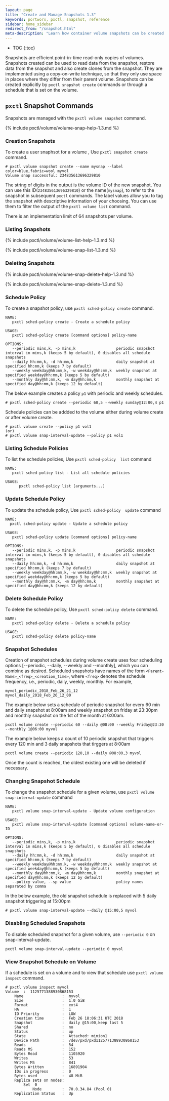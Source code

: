 ```yaml
---
layout: page
title: "Create and Manage Snapshots 1.3"
keywords: portworx, pxctl, snapshot, reference
sidebar: home_sidebar
redirect_from: "/snapshot.html"
meta-description: "Learn how container volume snapshots can be created explicitly by pxctl snapshot create commands or through a schedule that is set on the volume. Try today!"
---
```


* TOC
{:toc}

Snapshots are efficient point-in-time read-only copies of volumes.
Snapshots created can be used to read data from the snapshot, restore data from the snapshot and also create clones from the snapshot.
They are implemented using a copy-on-write technique, so that they only use space in places where they differ from their parent volume.
Snapshots can be created explicitly by `pxctl snapshot create` commands or through a schedule that is set on the volume.

## `pxctl` Snapshot Commands

Snapshots are managed with the `pxctl volume snapshot` command.

{% include pxctl/volume/volume-snap-help-1.3.md %}

### Creation Snapshots

To create a user snaphsot for a volume , Use `pxctl snapshot create` command.
```
# pxctl volume snapshot create --name mysnap --label color=blue,fabric=wool myvol
Volume snap successful: 234835613696329810
```

The string of digits in the output is the volume ID of the new snapshot.  You can use this ID(`234835613696329810`) or the name(`mysnap`), to refer
to the snapshot in subsequent `pxctl` commands.  The label values allow you to tag the snapshot with descriptive information of your choosing.
You can use them to filter the output of the `pxctl volume list` command.

There is an implementation limit of 64 snapshots per volume.

### Listing Snapshots

{% include pxctl/volume/volume-list-help-1.3.md %}

{% include pxctl/volume/volume-snap-list-1.3.md %}

### Deleting Snapshots

{% include pxctl/volume/volume-snap-delete-help-1.3.md %}

{% include pxctl/volume/volume-snap-delete-1.3.md %}


### Schedule Policy

To create a snapshot policy, use `pxctl sched-policy create` command.
```
NAME:
   pxctl sched-policy create - Create a schedule policy

USAGE:
   pxctl sched-policy create [command options] policy-name

OPTIONS:
   --periodic mins,k, -p mins,k                  periodic snapshot interval in mins,k (keeps 5 by default), 0 disables all schedule snapshots
   --daily hh:mm,k, -d hh:mm,k                   daily snapshot at specified hh:mm,k (keeps 7 by default)
   --weekly weekday@hh:mm,k, -w weekday@hh:mm,k  weekly snapshot at specified weekday@hh:mm,k (keeps 5 by default)
   --monthly day@hh:mm,k, -m day@hh:mm,k         monthly snapshot at specified day@hh:mm,k (keeps 12 by default)
```

The below example creates a policy `p1` with periodic and weekly schedules.
```
# pxctl sched-policy create --periodic 60,5 --weekly sunday@12:00,4 p1
```

Schedule policies can be addded to the volume either during  volume create or after volume create.
```
# pxctl volume create --policy p1 vol1
(or)
# pxctl volume snap-interval-update --policy p1 vol1
```

### Listing Schedule Policies

To list the schedule policies, Use `pxctl sched-policy  list` command
```
NAME:
   pxctl sched-policy list - List all schedule policies

USAGE:
      pxctl sched-policy list [arguments...]
```

### Update Schedule Policy

To update the schedule policy, Use `pxctl sched-policy  update` command
```
NAME:
  pxctl sched-policy update - Update a schedule policy

USAGE:
   pxctl sched-policy update [command options] policy-name

OPTIONS:
   --periodic mins,k, -p mins,k                  periodic snapshot interval in mins,k (keeps 5 by default), 0 disables all schedule snapshots
   --daily hh:mm,k, -d hh:mm,k                   daily snapshot at specified hh:mm,k (keeps 7 by default)
   --weekly weekday@hh:mm,k, -w weekday@hh:mm,k  weekly snapshot at specified weekday@hh:mm,k (keeps 5 by default)
   --monthly day@hh:mm,k, -m day@hh:mm,k         monthly snapshot at specified day@hh:mm,k (keeps 12 by default)
```

### Delete Schedule Policy

To delete the schedule policy, Use `pxctl sched-policy delete` command.
```
NAME:
   pxctl sched-policy delete - Delete a schedule policy

USAGE:
   pxctl sched-policy delete policy-name
```

### Snapshot Schedules

Creation of snapshot schedules during volume create uses four scheduling options [--periodic, --daily, --weekly and --monthly], which you can combine as desired.
Scheduled snapshots have names of the form `<Parent-Name>_<freq>_<creation_time>`, where `<freq>` denotes the schedule frequency, i.e., periodic, daily, weekly, monthly.
For example,
```
myvol_periodic_2018_Feb_26_21_12
myvol_daily_2018_Feb_26_12_00
```

The example below sets a schedule of periodic snapshot for every 60 min and daily snapshot at 8:00am and weekly snapshot on friday at 23:30pm and monthly snapshot on the 1st of the month at 6:00am.
```
pxctl volume create --periodic 60 --daily @08:00 --weekly Friday@23:30 --monthly 1@06:00 myvol
```

The example below keeps a count of 10 periodic snapshot that triggers every 120 min and 3 daily snapshots that tirggers at 8:00am
```
pxctl volume create --periodic 120,10 --daily @08:00,3 myvol
```
Once the count is reached, the oldest existing one will be deleted if necessary.


### Changing Snapshot Schedule

To change the snapshot schedule for a given volume, use `pxctl volume snap-interval-update` command
```
NAME:
   pxctl volume snap-interval-update - Update volume configuration

USAGE:
   pxctl volume snap-interval-update [command options] volume-name-or-ID

OPTIONS:
   --periodic mins,k, -p mins,k                  periodic snapshot interval in mins,k (keeps 5 by default), 0 disables all schedule snapshots
   --daily hh:mm,k, -d hh:mm,k                   daily snapshot at specified hh:mm,k (keeps 7 by default)
   --weekly weekday@hh:mm,k, -w weekday@hh:mm,k  weekly snapshot at specified weekday@hh:mm,k (keeps 5 by default)
   --monthly day@hh:mm,k, -m day@hh:mm,k         monthly snapshot at specified day@hh:mm,k (keeps 12 by default)
   --policy value, --sp value                    policy names separated by comma
```

In the below example, the old snapshot schedule is replaced with 5 daily snapshot triggering at 15:00pm
```
# pxctl volume snap-interval-update --daily @15:00,5 myvol
```

### Disabling Scheduled Snapshots

To disable scheduled snapshot for a given volume, use `--periodic 0` on snap-interval-update.
```
pxctl volume snap-interval-update --periodic 0 myvol
```

### View Snapshot Schedule on Volume

If a schedule is set on a volume and to view that schedule use `pxctl volume inspect` command.
```
# pxctl volume inspect myvol
Volume	:  1125771388930868153
	Name            	 :  myvol
	Size            	 :  1.0 GiB
	Format          	 :  ext4
	HA              	 :  1
	IO Priority     	 :  LOW
	Creation time   	 :  Feb 26 18:06:31 UTC 2018
	Snapshot        	 :  daily @15:00,keep last 5
	Shared          	 :  no
	Status          	 :  up
	State           	 :  Attached: minion1
	Device Path     	 :  /dev/pxd/pxd1125771388930868153
	Reads           	 :  54
	Reads MS        	 :  152
	Bytes Read      	 :  1105920
	Writes          	 :  53
	Writes MS       	 :  841
	Bytes Written   	 :  16891904
	IOs in progress 	 :  0
	Bytes used      	 :  48 MiB
	Replica sets on nodes:
		Set  0
			Node 		 :  70.0.34.84 (Pool 0)
	Replication Status	 :  Up

```
